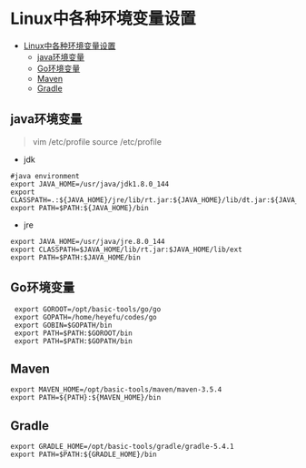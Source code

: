 # Linux中各种环境变量设置

- [Linux中各种环境变量设置](#linux中各种环境变量设置)
  - [java环境变量](#java环境变量)
  - [Go环境变量](#go环境变量)
  - [Maven](#maven)
  - [Gradle](#gradle)

## java环境变量
> vim /etc/profile
> source /etc/profile
- jdk
```
#java environment
export JAVA_HOME=/usr/java/jdk1.8.0_144
export CLASSPATH=.:${JAVA_HOME}/jre/lib/rt.jar:${JAVA_HOME}/lib/dt.jar:${JAVA_HOME}/lib/tools.jar
export PATH=$PATH:${JAVA_HOME}/bin
```
- jre
```
export JAVA_HOME=/usr/java/jre.8.0_144
export CLASSPATH=$JAVA_HOME/lib/rt.jar:$JAVA_HOME/lib/ext
export PATH=$PATH:$JAVA_HOME/bin
```

## Go环境变量

```
 export GOROOT=/opt/basic-tools/go/go
 export GOPATH=/home/heyefu/codes/go
 export GOBIN=$GOPATH/bin
 export PATH=$PATH:$GOROOT/bin
 export PATH=$PATH:$GOPATH/bin
 ```
 
 ## Maven

```
export MAVEN_HOME=/opt/basic-tools/maven/maven-3.5.4
export PATH=${PATH}:${MAVEN_HOME}/bin
```

## Gradle

```
export GRADLE_HOME=/opt/basic-tools/gradle/gradle-5.4.1
export PATH=$PATH:${GRADLE_HOME}/bin
```